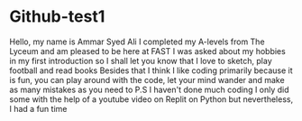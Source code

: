 # Github-test1
Hello, my name is Ammar Syed Ali
I completed my A-levels from The Lyceum and am pleased to be here at FAST
I was asked about my hobbies in my first introduction so I shall let you know that I love to sketch, play football and read books
Besides that I think I like coding primarily because it is fun, you can play around with the code, let your mind wander and make as many mistakes as you need to
P.S I haven't done much coding
I only did some with the help of a youtube video on Replit on Python but nevertheless, I had a fun time
